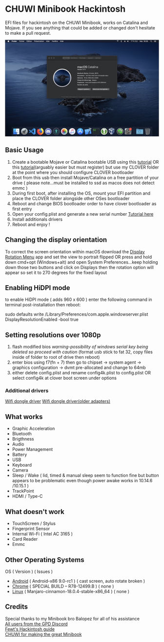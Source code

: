 # CHUWI Minibook Hackintosh

EFI files for hackintosh on the CHUWI Minibook, works on Catalina and Mojave.
If you see anything that could be added or changed don't hesitate to make a pull request.

![Catalina with working Graphics Acceleration](/images/Catalina.jpeg)

## Basic Usage

1. Create a bootable Mojave or Catalina bootable USB using this [tutorial](https://internet-install.gitbook.io/macos-internet-install/) OR this [tutorial](https://olarila.com/forum/viewtopic.php?f=50&t=8685)(arguably easier but must register) but use my CLOVER folder at the point where you should configure CLOVER bootloader
2. Boot from this usb then install Mojave/Catalina on a free partition of your drive ( please note...must be installed to ssd as macos does not detect emmc )
3. During first boot, after installing the OS, mount your EFI partition and place the CLOVER folder alongside other OSes bootloader
4. Reboot and change BIOS bootloader order to have clover bootloader as first entry
5. Open your config.plist and generate a new serial number [Tutorial here](https://hackintosher.com/forums/thread/generate-your-own-hackintosh-serial-number-board-serial-number-uuid-mlb-rom-in-clover.306/)
6. Install additionals drivers
7. Reboot and enjoy !


## Changing the display orientation

To correct the screen orientation within macOS download the [Display Rotation Menu](https://www.magesw.com/displayrotation/) app and set the view to portrait flipped OR press and hold down cmd+opt (Windows+alt) and open System Preferences...keep holding down those two buttons and click on Displays then the rotation option will appear so set it to 270 degrees for the fixed layout


## Enabling HiDPI mode

to enable HiDPI mode ( adds 960 x 600 ) enter the following command in terminal post-installation then reboot:

sudo defaults write /Library/Preferences/com.apple.windowserver.plist DisplayResolutionEnabled -bool true


## Setting resolutions over 1080p
1. flash modified bios *warning-possibility of windows serial key being deleted so proceed with caution* (format usb stick to fat 32, copy files inside of folder to root of drive then reboot)
2. enter bios using f7(fn + 7) then go to chipset -> system agent -> graphics configuration -> dvmt pre-allocated and change to 64mb
3. either delete config.plist and rename config4k.plist to config.plist OR select config4k at clover boot screen under options

### Additional drivers

[Wifi dongle driver](https://github.com/chris1111/Wireless-USB-Adapter-Clover)
[Wifi dongle driver(older adapters)](https://github.com/chris1111/Wireless-Ralink-Panel-Utility)


## What works

- Graphic Acceleration
- Bluetooth
- Brigthness
- Audio
- Power Management
- Battery 
- USB
- Keyboard
- Camera
- Sleep / Wake ( lid, timed & manual sleep seem to function fine but button appears to be problematic even though power awake works in 10.14.6 /10.15.1 )
- TrackPoint 
- HDMI / Type-C


## What doesn't work

- TouchScreen / Stylus
- Fingerprint Sensor
- Internal Wi-Fi ( Intel AC 3165 )
- Card Reader
- Emmc


## Other Operating Systems

OS ( Version ) ( Issues )
- [Android](https://www.android-x86.org/)    ( Android-x86 9.0-rc1 )                   ( cast screen, auto rotate broken )
- [Chrome](https://arnoldthebat.co.uk/wordpress/) ( SPECIAL BUILD – R78-12499.B )          ( none )
- [Linux](https://manjaro.org/)                   ( Manjaro-cinnamon-18.0.4-stable-x86_64 ) ( none )

## Credits
Special thanks to my Minibook bro Balopez for all of his assistance <br>
[All users from the GPD Discord]() <br>
[Fewt's Hackintosh guide](https://fewt.gitbook.io/laptopguide/) <br>
[CHUWI for making the great Minibook](https://www.chuwi.com/cn/) <br>
